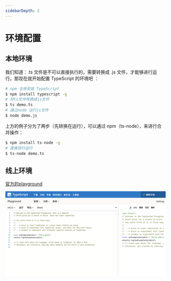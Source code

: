 ```yaml
---
sidebarDepth: 2
---
```


# 环境配置

## 本地环境

我们知道：.ts 文件是不可以直接执行的，需要转换成 .js 文件，才能够进行运行。那现在就开始配置 TypeScript 的环境吧 ：

```bash
# npm 全局安装 TypeScript
$ npm install typescript -g
# 将ts文件转换成js文件
$ ts demo.ts
# 通过node 运行js文件
$ node demo.js
```

上方的例子分为了两步（先转换在运行），可以通过 npm（ts-node），来进行合并操作：

```bash
$ npm install ts-node -g
# 直接进行运行
$ ts-node demo.ts
```



## 线上环境

[官方的playground](https://www.typescriptlang.org/play)

![image-20210503183210347](./assets/image-20210503183210347.png)